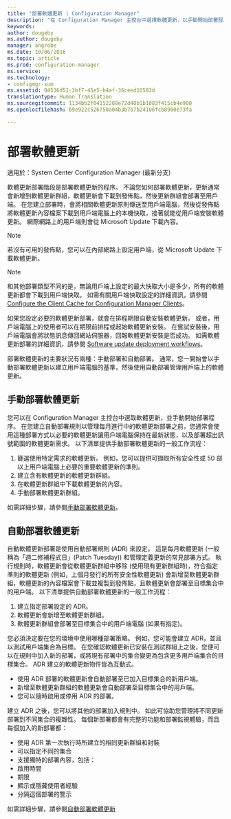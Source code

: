 ```yaml
---
title: "部署軟體更新 | Configuration Manager"
description: "在 Configuration Manager 主控台中選擇軟體更新，以手動開始部署程序，或自動部署更新。"
keywords: 
author: dougeby
ms.author: dougeby
manager: angrobe
ms.date: 10/06/2016
ms.topic: article
ms.prod: configuration-manager
ms.service: 
ms.technology:
- configmgr-sum
ms.assetid: 04536d51-3bf7-45e5-b4af-36ceed10583d
translationtype: Human Translation
ms.sourcegitcommit: 1134bb2f04152288e72d40b1b1083f415cb4e900
ms.openlocfilehash: b9e922c526750a04b3b7b7b24106fcb8900e73fa

---
```


#  <a name="a-namebkmksumdeploya-deploy-software-updates"></a><a name="BKMK_SUMDeploy"></a> 部署軟體更新  

適用於：System Center Configuration Manager (最新分支)

軟體更新部署階段是部署軟體更新的程序。 不論您如何部署軟體更新，更新通常會新增到軟體更新群組，軟體更新會下載到發佈點，然後更新群組會部署至用戶端。 在您建立部署時，會將相關軟體更新原則傳送至用戶端電腦，然後從發佈點將軟體更新內容檔案下載到用戶端電腦上的本機快取，接著就能從用戶端安裝軟體更新。 網際網路上的用戶端則會從 Microsoft Update 下載內容。  

> [!NOTE]  
>  若沒有可用的發佈點，您可以在內部網路上設定用戶端，從 Microsoft Update 下載軟體更新。  

> [!NOTE]  
>  和其他部署類型不同的是，無論用戶端上設定的最大快取大小是多少，所有的軟體更新都會下載到用戶端快取。 如需有關用戶端快取設定的詳細資訊，請參閱 [Configure the Client Cache for Configuration Manager Clients](../../core/clients/manage/manage-clients.md#BKMK_ClientCache)。  

如果您設定必要的軟體更新部署，就會在排程期限自動安裝軟體更新。 或者，用戶端電腦上的使用者可以在期限前排程或起始軟體更新安裝。 在嘗試安裝後，用戶端電腦會將狀態訊息傳回網站伺服器，回報軟體更新安裝是否成功。 如需軟體更新部署的詳細資訊，請參閱 [Software update deployment workflows](../understand/software-updates-introduction.md#BKMK_DeploymentWorkflows)。  

部署軟體更新的主要狀況有兩種：手動部署和自動部署。 通常，您一開始會以手動部署軟體更新以建立用戶端電腦的基準，然後使用自動部署管理用戶端上的軟體更新。  

## <a name="a-namebkmkmanualdeploymenta-manually-deploy-software-updates"></a><a name="BKMK_ManualDeployment"></a> 手動部署軟體更新
您可以在 Configuration Manager 主控台中選取軟體更新，並手動開始部署程序。 在您建立自動部署規則以管理每月進行中的軟體更新部署之前，您通常會使用這種部署方式以必要的軟體更新讓用戶端電腦保持在最新狀態，以及部署超出訊號範圍的軟體更新需求。 以下清單提供手動部署軟體更新的一般工作流程：  

1. 篩選使用特定需求的軟體更新。 例如，您可以提供可擷取所有安全性或 50 部以上用戶端電腦上必要的重要軟體更新的準則。  
2. 建立含有軟體更新的軟體更新群組。  
3. 在軟體更新群組中下載軟體更新的內容。  
4. 手動部署軟體更新群組。

如需詳細步驟，請參閱[手動部署軟體更新](manually-deploy-software-updates.md)。

## <a name="automatically-deploy-software-updates"></a>自動部署軟體更新
自動軟體更新部署是使用自動部署規則 (ADR) 來設定。 這是每月軟體更新 (一般稱為「週二修補程式日」(Patch Tuesday)) 和管理定義更新的常見部署方式。 執行規則時，軟體更新會從軟體更新群組中移除 (使用現有更新群組時)，符合指定準則的軟體更新 (例如，上個月發行的所有安全性軟體更新) 會新增至軟體更新群組，軟體更新的內容檔案會下載並複製到發佈點，且軟體更新會部署至目標集合中的用戶端。 以下清單提供自動部署軟體更新的一般工作流程：  

1.  建立指定部署設定的 ADR。
2.  軟體更新會新增至軟體更新群組。  
3.  軟體更新群組會部署至目標集合中的用戶端電腦 (如果有指定)。  

您必須決定要在您的環境中使用哪種部署策略。 例如，您可能會建立 ADR，並且以測試用戶端集合為目標。 在您確認軟體更新已安裝在測試群組上之後，您便可以在規則中加入新的部署，或將現有部署中的集合變更為包含更多用戶端集合的目標集合。 ADR 建立的軟體更新物件皆為互動式。  

-   使用 ADR 部署的軟體更新會自動部署至已加入目標集合的新用戶端。  
-   新增至軟體更新群組的軟體更新會自動部署至目標集合中的用戶端。  
-   您可以隨時啟用或停用 ADR 的部署。  

建立 ADR 之後，您可以將其他的部署加入規則中。 如此可協助您管理將不同更新部署到不同集合的複雜性。 每個新部署都會有完整的功能和部署監視體驗，而且每個加入的新部署都：  

-   使用 ADR 第一次執行時所建立的相同更新群組和封裝  
-   可以指定不同的集合  
-   支援獨特的部署內容，包括：  
   -   啟用時間  
   -   期限  
   -   顯示或隱藏使用者經驗  
   -   分隔這個部署的警示  

如需詳細步驟，請參閱[自動部署軟體更新](automatically-deploy-software-updates.md)

<!-- ###  <a name="BKMK_ClientCache"></a> Client cache setting  
The Configuration Manager client downloads the content for required software updates to the local client cache soon after it receives the deployment. However, the client waits to download the content until after the **Software available time** setting for the deployment. The client does not download software updates in optional deployments (deployments that do not have a scheduled installation deadline) until the user manually starts the installation. When the configured deadline passes, the software updates client agent performs a scan to verify that the software update is still required, then the software updates client agent checks the local cache on the client computer to verify that the software update source file is still available, and then installs the software update. If the content was deleted from the client cache to make room for another deployment, the client downloads the software updates to the cache. Software updates are always downloaded to the client cache regardless of the configured maximum client cache size. For other deployments, such as applications or packages, the client only downloads content that is within the maximum cache size that you configure for the client. Cached content is not automatically deleted, but it remains in the cache for at least one day after the client used that content.  -->


 <!-- For more information about the deployment process, see [Software update deployment process](../../sum/understand/software-updates-introduction.md#BKMK_DeploymentProcess).  -->



<!--HONumber=Nov16_HO1-->


